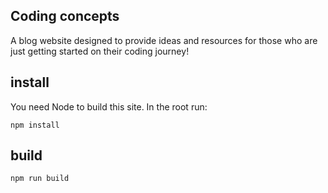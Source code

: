 ## Coding concepts

A blog website designed to provide ideas and resources for those who are just getting started on their coding journey!

## install

You need Node to build this site. In the root run:

```
npm install
```

## build

```
npm run build
```

##
